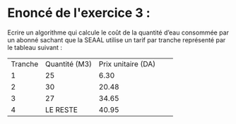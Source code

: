 # Enoncé de l'exercice 3 :
Ecrire un algorithme qui calcule le coût de la quantité d’eau consommée par un abonné sachant que
la SEAAL utilise un tarif par tranche représenté par le tableau suivant :

|         |    |                    |          |                    |
|---------|----------------|--------------------|---------------|--------------------|
| Tranche | Quantité (M3) | Prix unitaire (DA) |  
|    1    |       25      |       6.30       |      
|    2    |       30      |       20.48       |      
|    3    |       27      |       34.65       |      
|    4    |    LE RESTE    |       40.95       |    
